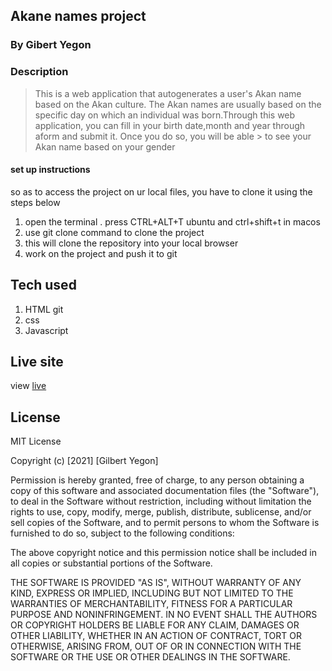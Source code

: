 ## Akane names project
### By Gibert Yegon
### Description
> This is a web application that autogenerates a user's Akan name based on the Akan culture. The Akan names are usually based on the specific day on which an 
>  individual was born.Through this web application, you can fill in your birth date,month and year through aform and submit it. Once you do so, you will be able > to see your Akan name based on your gender
#### set up instructions
so as to access the project on ur local files, you have to clone it using the steps below 
1. open the terminal . press CTRL+ALT+T ubuntu and ctrl+shift+t in macos
2. use git clone command to clone the project
3. this will clone the repository into your local browser
4. work on the project and push it to git
## Tech used
1. HTML git
2. css
3. Javascript

## Live site
view [live](https://gilbertyegon.github.io/Akanes-names-project/)

## License
  
MIT License

Copyright (c) [2021] [Gilbert Yegon]

Permission is hereby granted, free of charge, to any person obtaining a copy
of this software and associated documentation files (the "Software"), to deal
in the Software without restriction, including without limitation the rights
to use, copy, modify, merge, publish, distribute, sublicense, and/or sell
copies of the Software, and to permit persons to whom the Software is
furnished to do so, subject to the following conditions:

The above copyright notice and this permission notice shall be included in all
copies or substantial portions of the Software.

THE SOFTWARE IS PROVIDED "AS IS", WITHOUT WARRANTY OF ANY KIND, EXPRESS OR
IMPLIED, INCLUDING BUT NOT LIMITED TO THE WARRANTIES OF MERCHANTABILITY,
FITNESS FOR A PARTICULAR PURPOSE AND NONINFRINGEMENT. IN NO EVENT SHALL THE
AUTHORS OR COPYRIGHT HOLDERS BE LIABLE FOR ANY CLAIM, DAMAGES OR OTHER
LIABILITY, WHETHER IN AN ACTION OF CONTRACT, TORT OR OTHERWISE, ARISING FROM,
OUT OF OR IN CONNECTION WITH THE SOFTWARE OR THE USE OR OTHER DEALINGS IN THE
SOFTWARE.
